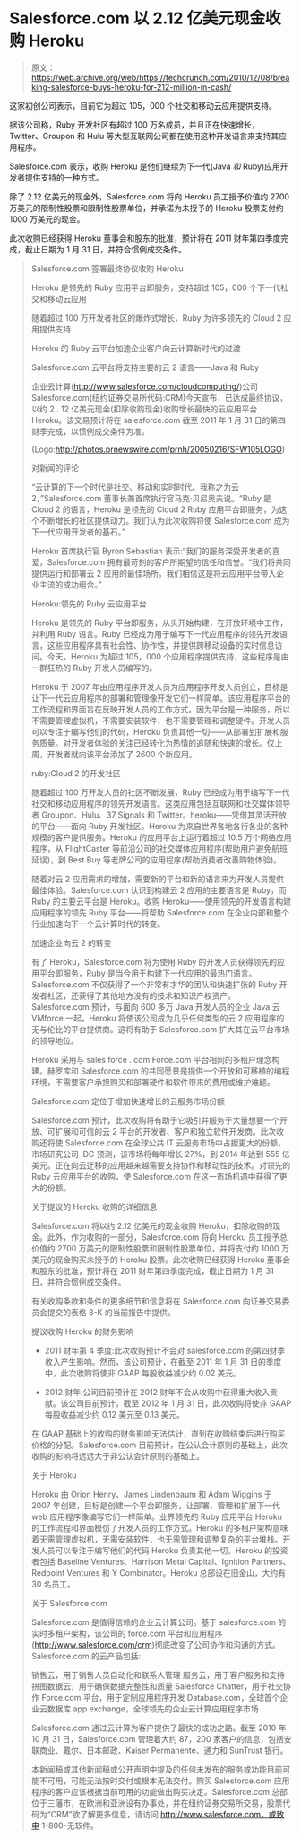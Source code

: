 # Salesforce.com 以 2.12 亿美元现金收购 Heroku

> 原文：<https://web.archive.org/web/https://techcrunch.com/2010/12/08/breaking-salesforce-buys-heroku-for-212-million-in-cash/>

这家初创公司表示，目前它为超过 105，000 个社交和移动云应用提供支持。

据该公司称，Ruby 开发社区有超过 100 万名成员，并且正在快速增长，Twitter、Groupon 和 Hulu 等大型互联网公司都在使用这种开发语言来支持其应用程序。

Salesforce.com 表示，收购 Heroku 是他们继续为下一代(Java *和* Ruby)应用开发者提供支持的一种方式。

除了 2.12 亿美元的现金外，Salesforce.com 将向 Heroku 员工授予价值约 2700 万美元的限制性股票和限制性股票单位，并承诺为未授予的 Heroku 股票支付约 1000 万美元的现金。

此次收购已经获得 Heroku 董事会和股东的批准，预计将在 2011 财年第四季度完成，截止日期为 1 月 31 日，并符合惯例成交条件。

> Salesforce.com 签署最终协议收购 Heroku
> 
> Heroku 是领先的 Ruby 应用平台即服务，支持超过 105，000 个下一代社交和移动云应用
> 
> 随着超过 100 万开发者社区的爆炸式增长，Ruby 为许多领先的 Cloud 2 应用提供支持
> 
> Heroku 的 Ruby 云平台加速企业客户向云计算新时代的过渡
> 
> Salesforce.com 云平台将支持主要的云 2 语言——Java 和 Ruby
> 
> 企业云计算(http://www.salesforce.com/cloudcomputing/)公司 Salesforce.com(纽约证券交易所代码:CRM)今天宣布，已达成最终协议，以约 2 . 12 亿美元现金(扣除收购现金)收购增长最快的云应用平台 Heroku。该交易预计将在 salesforce.com 截至 2011 年 1 月 31 日的第四财季完成，以惯例成交条件为准。
> 
> (Logo:http://photos.prnewswire.com/prnh/20050216/SFW105LOGO)
> 
> 对新闻的评论
> 
> “云计算的下一个时代是社交、移动和实时时代。我称之为云 2，”Salesforce.com 董事长兼首席执行官马克·贝尼奥夫说。“Ruby 是 Cloud 2 的语言，Heroku 是领先的 Cloud 2 Ruby 应用平台即服务，为这个不断增长的社区提供动力。我们认为此次收购将使 Salesforce.com 成为下一代应用开发者的基石。”
> 
> Heroku 首席执行官 Byron Sebastian 表示:“我们的服务深受开发者的喜爱，Salesforce.com 拥有最苛刻的客户所期望的信任和信誉。“我们将共同提供运行和部署云 2 应用的最佳场所。我们相信这是将云应用平台带入企业主流的成功组合。”
> 
> Heroku:领先的 Ruby 云应用平台
> 
> Heroku 是领先的 Ruby 平台即服务，从头开始构建，在开放环境中工作，并利用 Ruby 语言。Ruby 已经成为用于编写下一代应用程序的领先开发语言，这些应用程序具有社会性、协作性，并提供跨移动设备的实时信息访问。今天，Heroku 为超过 105，000 个应用程序提供支持，这些程序是由一群狂热的 Ruby 开发人员编写的。
> 
> Heroku 于 2007 年由应用程序开发人员为应用程序开发人员创立，目标是让下一代云应用程序的部署和管理像开发它们一样简单。该应用程序平台的工作流程和界面旨在反映开发人员的工作方式。因为平台是一种服务，所以不需要管理虚拟机，不需要安装软件，也不需要管理和调整硬件。开发人员可以专注于编写他们的代码，Heroku 负责其他一切——从部署到扩展和服务质量。对开发者体验的关注已经转化为热情的追随和快速的增长。仅上周，开发者就向该平台添加了 2600 个新应用。
> 
> ruby:Cloud 2 的开发社区
> 
> 随着超过 100 万开发人员的社区不断发展，Ruby 已经成为用于编写下一代社交和移动应用程序的领先开发语言。这类应用包括互联网和社交媒体领导者 Groupon、Hulu、37 Signals 和 Twitter。heroku——凭借其灵活开放的平台——面向 Ruby 开发社区。Heroku 为来自世界各地各行各业的各种规模的客户提供服务。Heroku 的应用平台上运行着超过 10.5 万个网络应用程序，从 FlightCaster 等前沿公司的社交媒体应用程序(帮助用户避免航班延误)，到 Best Buy 等老牌公司的应用程序(帮助消费者改善购物体验)。
> 
> 随着对云 2 应用需求的增加，需要新的平台和新的语言来为开发人员提供最佳体验。Salesforce.com 认识到构建云 2 应用的主要语言是 Ruby，而 Ruby 的主要云平台是 Heroku。收购 Heroku——使用领先的开发语言构建应用程序的领先 Ruby 平台——将帮助 Salesforce.com 在企业内部和整个行业加速向下一个云计算时代的转变。
> 
> 加速企业向云 2 的转变
> 
> 有了 Heroku，Salesforce.com 将为使用 Ruby 的开发人员获得领先的应用平台即服务，Ruby 是当今用于构建下一代应用的最热门语言。Salesforce.com 不仅获得了一个非常有才华的团队和快速扩张的 Ruby 开发者社区，还获得了其他地方没有的技术和知识产权资产。Salesforce.com 预计，与面向 600 多万 Java 开发人员的企业 Java 云 VMforce 一起，Heroku 将使该公司成为几乎任何类型的云 2 应用程序的无与伦比的平台提供商。这将有助于 Salesforce.com 扩大其在云平台市场的领导地位。
> 
> Heroku 采用与 sales force . com Force.com 平台相同的多租户理念构建。赫罗库和 Salesforce.com 的共同愿景是提供一个开放和可移植的编程环境，不需要客户承担购买和部署硬件和软件带来的费用或维护难题。
> 
> Salesforce.com 定位于增加快速增长的云服务市场份额
> 
> Salesforce.com 预计，此次收购将有助于它吸引并服务于大量想要一个开放、可扩展和可信的云 2 平台的开发者、客户和独立软件开发商。此次收购还将使 Salesforce.com 在全球公共 IT 云服务市场中占据更大的份额，市场研究公司 IDC 预测，该市场将每年增长 27%，到 2014 年达到 555 亿美元。正在向云迁移的应用越来越需要支持协作和移动性的技术。对领先的 Ruby 云应用平台的收购，使 Salesforce.com 在这一市场机遇中获得了更大的份额。
> 
> 关于提议的 Heroku 收购的详细信息
> 
> Salesforce.com 将以约 2.12 亿美元的现金收购 Heroku，扣除收购的现金。此外，作为收购的一部分，Salesforce.com 将向 Heroku 员工授予总价值约 2700 万美元的限制性股票和限制性股票单位，并将支付约 1000 万美元的现金购买未授予的 Heroku 股票。此次收购已经获得 Heroku 董事会和股东的批准，预计将在 2011 财年第四季度完成，截止日期为 1 月 31 日，并符合惯例成交条件。
> 
> 有关收购条款和条件的更多细节和信息将在 Salesforce.com 向证券交易委员会提交的表格 8-K 的当前报告中提供。
> 
> 提议收购 Heroku 的财务影响
> 
> * 2011 财年第 4 季度:此次收购预计不会对 salesforce.com 的第四财季收入产生影响。然而，该公司预计，在截至 2011 年 1 月 31 日的季度中，此次收购将使非 GAAP 每股收益减少约 0.02 美元。
> 
> * 2012 财年:公司目前预计在 2012 财年不会从收购中获得重大收入贡献。该公司目前预计，截至 2012 年 1 月 31 日，此次收购将使非 GAAP 每股收益减少约 0.12 美元至 0.13 美元。
> 
> 在 GAAP 基础上的收购的财务影响无法估计，直到在收购结束后进行购买价格的分配。Salesforce.com 目前预计，在公认会计原则的基础上，此次收购的影响将远远大于非公认会计原则的基础上。
> 
> 关于 Heroku
> 
> Heroku 由 Orion Henry、James Lindenbaum 和 Adam Wiggins 于 2007 年创建，目标是创建一个平台即服务，让部署、管理和扩展下一代 web 应用程序像编写它们一样简单。业界领先的 Ruby 应用平台 Heroku 的工作流程和界面模仿了开发人员的工作方式。Heroku 的多租户架构意味着无需管理虚拟机，无需安装软件，也无需管理和调整复杂的平台堆栈。开发人员可以专注于编写他们的代码 Heroku 负责其他一切。Heroku 的投资者包括 Baseline Ventures、Harrison Metal Capital、Ignition Partners、Redpoint Ventures 和 Y Combinator。Heroku 总部设在旧金山，大约有 30 名员工。
> 
> 关于 Salesforce.com
> 
> Salesforce.com 是值得信赖的企业云计算公司。基于 salesforce.com 的实时多租户架构，该公司的 force.com 平台和应用程序(http://www.salesforce.com/crm)彻底改变了公司协作和沟通的方式。Salesforce.com 的云产品包括:
> 
> 销售云，用于销售人员自动化和联系人管理
> 服务云，用于客户服务和支持
> 拼图数据云，用于确保数据完整性和质量
> Salesforce Chatter，用于社交协作
> Force.com 平台，用于定制应用程序开发
> Database.com，全球首个企业云数据库
> app exchange，全球领先的企业云计算应用程序市场
> 
> Salesforce.com 通过云计算为客户提供了最快的成功之路。截至 2010 年 10 月 31 日，Salesforce.com 管理着大约 87，200 家客户的信息，包括安联商业、戴尔、日本邮政、Kaiser Permanente、通力和 SunTrust 银行。
> 
> 本新闻稿或其他新闻稿或公开声明中提及的任何未发布的服务或功能目前可能不可用，可能无法按时交付或根本无法交付。购买 Salesforce.com 应用程序的客户应该根据当前可用的功能做出购买决定。Salesforce.com 总部位于三藩市，在欧洲和亚洲设有办事处，并在纽约证券交易所交易，股票代码为“CRM”欲了解更多信息，请访问 http://www.salesforce.com，或致电 1-800-无软件。